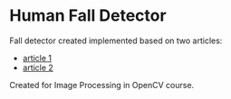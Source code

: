 # Human Fall Detector

Fall detector created implemented based on two articles:

* [article 1](https://www.researchgate.net/publication/221910572_Video_Surveillance_for_Fall_Detection)
* [article 2](https://infoscience.epfl.ch/record/213641/files/06240925.pdf)

Created for Image Processing in OpenCV course.

 